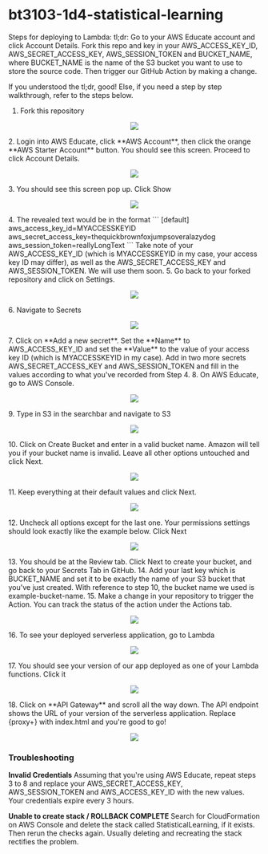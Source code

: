 # bt3103-1d4-statistical-learning

Steps for deploying to Lambda:
tl;dr: Go to your AWS Educate account and click Account Details. Fork this repo and key in 
your AWS_ACCESS_KEY_ID, AWS_SECRET_ACCESS_KEY, AWS_SESSION_TOKEN and BUCKET_NAME, where 
BUCKET_NAME is the name of the S3 bucket you want to use to store the source code. Then 
trigger our GitHub Action by making a change. 

If you understood the tl;dr, good! Else, if you need a step by step walkthrough, refer to the 
steps below.

1. Fork this repository
<p align="center">
  <img src="./img/lambda_image1.png">
</p>
2. Login into AWS Educate, click **AWS Account**, then click the orange **AWS Starter Account** 
button. You should see this screen. Proceed to click Account Details.
<p align="center">
  <img src="./img/lambda_image2.png">
</p>
3. You should see this screen pop up. Click Show
<p align="center">
  <img src="./img/lambda_image3.png">
</p>
4. The revealed text would be in the format
```
[default]
aws_access_key_id=MYACCESSKEYID
aws_secret_access_key=thequickbrownfoxjumpsoveralazydog
aws_session_token=reallyLongText
```
Take note of your AWS_ACCESS_KEY_ID (which is MYACCESSKEYID in my case, your access key ID may differ), 
as well as the AWS_SECRET_ACCESS_KEY and AWS_SESSION_TOKEN. We will use them soon.
5. Go back to your forked repository and click on Settings. 
<p align="center">
  <img src="./img/lambda_image4.png">
</p>
6. Navigate to Secrets
<p align="center">
  <img src="./img/lambda_image5.png">
</p>
7. Click on **Add a new secret**. Set the **Name** to AWS_ACCESS_KEY_ID and set the **Value** to 
the value of your access key ID (which is MYACCESSKEYID in my case). Add in two more secrets 
AWS_SECRET_ACCESS_KEY and AWS_SESSION_TOKEN and fill in the values according to what you've recorded 
from Step 4.
8. On AWS Educate, go to AWS Console. 
<p align="center">
  <img src="./img/lambda_image6.png">
</p>
9. Type in S3 in the searchbar and navigate to S3
<p align="center">
  <img src="./img/lambda_image7.png">
</p>
10. Click on Create Bucket and enter in a valid bucket name. Amazon will tell you if your bucket name is 
invalid. Leave all other options untouched and click Next.
<p align="center">
  <img src="./img/lambda_image8.png">
</p>
11. Keep everything at their default values and click Next.
<p align="center">
  <img src="./img/lambda_image9.png">
</p>
12. Uncheck all options except for the last one. Your permissions settings should look exactly like 
the example below. Click Next
<p align="center">
  <img src="./img/lambda_image10.png">
</p>
13. You should be at the Review tab. Click Next to create your bucket, and go back to your Secrets Tab in GitHub.
14. Add your last key which is BUCKET_NAME and set it to be exactly the name of your S3 bucket that you've 
just created. With reference to step 10, the bucket name we used is example-bucket-name.  
15. Make a change in your repository to trigger the Action. You can track the status of the action under the 
Actions tab. 
<p align="center">
  <img src="./img/lambda_image11.png">
</p>
16. To see your deployed serverless application, go to Lambda
<p align="center">
  <img src="./img/lambda_image12.png">
</p>
17. You should see your version of our app deployed as one of your Lambda functions. Click it
<p align="center">
  <img src="./img/lambda_image13.png">
</p>
18. Click on **API Gateway** and scroll all the way down. The API endpoint shows the URL of your version 
of the serverless application. Replace {proxy+} with index.html and you're good to go!
<p align="center">
  <img src="./img/lambda_image14.png">
</p>

### Troubleshooting
**Invalid Credentials**
Assuming that you're using AWS Educate, repeat steps 3 to 8 and replace your AWS_SECRET_ACCESS_KEY, 
AWS_SESSION_TOKEN and AWS_ACCESS_KEY_ID with the new values. Your credentials expire every 3 hours.

**Unable to create stack / ROLLBACK COMPLETE**
Search for CloudFormation on AWS Console and delete the stack called StatisticalLearning, if it exists. 
Then rerun the checks again. Usually deleting and recreating the stack rectifies the problem.
